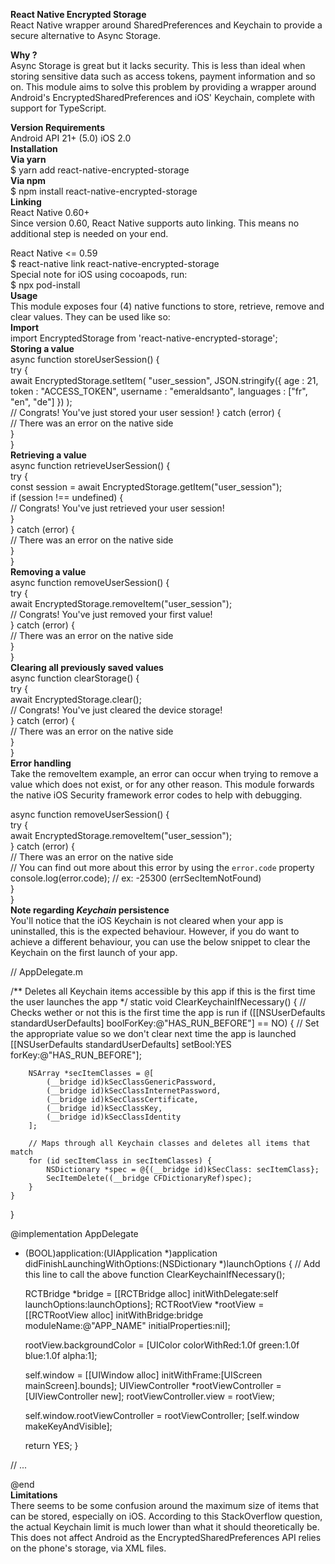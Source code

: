 **React Native Encrypted Storage** <br />
React Native wrapper around SharedPreferences and Keychain to provide a secure alternative to Async Storage.

**Why ?** <br />
Async Storage is great but it lacks security. This is less than ideal when storing sensitive data such as access tokens, payment information and so on. This module aims to solve this problem by providing a wrapper around Android's EncryptedSharedPreferences and iOS' Keychain, complete with support for TypeScript.

**Version Requirements** <br />
Android API 21+ (5.0)
iOS 2.0 <br />
**Installation** <br />
**Via yarn** <br />
$ yarn add react-native-encrypted-storage <br />
**Via npm** <br />
$ npm install react-native-encrypted-storage <br />
**Linking** <br />
React Native 0.60+ <br />
Since version 0.60, React Native supports auto linking. This means no additional step is needed on your end. <br />

React Native <= 0.59 <br />
$ react-native link react-native-encrypted-storage <br />
Special note for iOS using cocoapods, run: <br />
$ npx pod-install <br />
**Usage** <br />
This module exposes four (4) native functions to store, retrieve, remove and clear values. They can be used like so: <br />
**Import** <br />
import EncryptedStorage from 'react-native-encrypted-storage'; <br />
**Storing a value** <br />
async function storeUserSession() { <br />
    try { <br />
        await EncryptedStorage.setItem(
            "user_session",
            JSON.stringify({
                age : 21,
                token : "ACCESS_TOKEN",
                username : "emeraldsanto",
                languages : ["fr", "en", "de"]
            })
        ); <br />
        // Congrats! You've just stored your user session!
    } catch (error) { <br />
        // There was an error on the native side <br />
    } <br />
} <br />
**Retrieving a value** <br />
async function retrieveUserSession() { <br />
    try {    <br />
        const session = await EncryptedStorage.getItem("user_session"); <br />
        if (session !== undefined) { <br />
            // Congrats! You've just retrieved your user session! <br />
        } <br />
    } catch (error) { <br />
        // There was an error on the native side <br />
    } <br />
} <br />
**Removing a value** <br />
async function removeUserSession() { <br />
    try { <br />
        await EncryptedStorage.removeItem("user_session"); <br />
        // Congrats! You've just removed your first value! <br />
    } catch (error) { <br />
        // There was an error on the native side <br />
    } <br />
} <br />
**Clearing all previously saved values** <br />
async function clearStorage() { <br />
    try { <br />
        await EncryptedStorage.clear(); <br />
        // Congrats! You've just cleared the device storage! <br />
    } catch (error) { <br />
        // There was an error on the native side <br />
    } <br />
} <br />
**Error handling** <br />
Take the removeItem example, an error can occur when trying to remove a value which does not exist, or for any other reason. This module forwards the native iOS Security framework error codes to help with debugging. <br />

async function removeUserSession() { <br />
    try { <br />
        await EncryptedStorage.removeItem("user_session"); <br />
    } catch (error) { <br />
        // There was an error on the native side <br />
        // You can find out more about this error by using the `error.code` property <br />
        console.log(error.code); // ex: -25300 (errSecItemNotFound) <br />
    } <br />
} <br />
**Note regarding _Keychain_ persistence** <br />
You'll notice that the iOS Keychain is not cleared when your app is uninstalled, this is the expected behaviour. However, if you do want to achieve a different behaviour, you can use the below snippet to clear the Keychain on the first launch of your app.

// AppDelegate.m

/**
 Deletes all Keychain items accessible by this app if this is the first time the user launches the app
 */
static void ClearKeychainIfNecessary() {
    // Checks wether or not this is the first time the app is run
    if ([[NSUserDefaults standardUserDefaults] boolForKey:@"HAS_RUN_BEFORE"] == NO) {
        // Set the appropriate value so we don't clear next time the app is launched
        [[NSUserDefaults standardUserDefaults] setBool:YES forKey:@"HAS_RUN_BEFORE"];

        NSArray *secItemClasses = @[
            (__bridge id)kSecClassGenericPassword,
            (__bridge id)kSecClassInternetPassword,
            (__bridge id)kSecClassCertificate,
            (__bridge id)kSecClassKey,
            (__bridge id)kSecClassIdentity
        ];

        // Maps through all Keychain classes and deletes all items that match
        for (id secItemClass in secItemClasses) {
            NSDictionary *spec = @{(__bridge id)kSecClass: secItemClass};
            SecItemDelete((__bridge CFDictionaryRef)spec);
        }
    }
}

@implementation AppDelegate

- (BOOL)application:(UIApplication *)application didFinishLaunchingWithOptions:(NSDictionary *)launchOptions
{
    // Add this line to call the above function
    ClearKeychainIfNecessary();

    RCTBridge *bridge = [[RCTBridge alloc] initWithDelegate:self launchOptions:launchOptions];
    RCTRootView *rootView = [[RCTRootView alloc] initWithBridge:bridge moduleName:@"APP_NAME" initialProperties:nil];

    rootView.backgroundColor = [UIColor colorWithRed:1.0f green:1.0f blue:1.0f alpha:1];

    self.window = [[UIWindow alloc] initWithFrame:[UIScreen mainScreen].bounds];
    UIViewController *rootViewController = [UIViewController new];
    rootViewController.view = rootView;

    self.window.rootViewController = rootViewController;
    [self.window makeKeyAndVisible];

    return YES;
}

// ...

@end <br />
**Limitations** <br />
There seems to be some confusion around the maximum size of items that can be stored, especially on iOS. According to this StackOverflow question, the actual Keychain limit is much lower than what it should theoretically be. This does not affect Android as the EncryptedSharedPreferences API relies on the phone's storage, via XML files.
